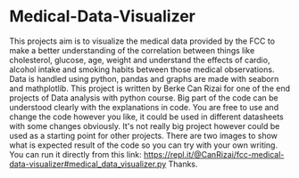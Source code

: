 # Medical-Data-Visualizer
This projects aim is to visualize the medical data provided by the FCC  to make a better understanding of the correlation between things like  cholesterol, glucose, age, weight and understand the effects of cardio,  alcohol intake and smoking habits between those medical observations.  Data is handled using python, pandas and graphs are made with seaborn and mathplotlib.  This project is written by Berke Can Rizai for one of the end projects of Data analysis with python course.  Big part of the code can be understood clearly with the explanations in code. You are free to use and change the code however you like, it could be used in different datasheets with some changes obviously. It's not really big project  however could be used as a starting point for other projects. There are two images  to show what is expected result of the code so you can try with your own writing. You can run it directly from this link: https://repl.it/@CanRizai/fcc-medical-data-visualizer#medical_data_visualizer.py  Thanks.
